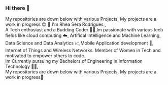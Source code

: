 ### Hi there 👋
My repositories are down below with various Projects, My projects are a work in progress :blush: :hammer:
I'm Rhea Sera Rodrigues ,
</br>
A Tech enthusiast and a Budding Coder :woman_technologist:,Im passionate with various tech fields like cloud computing :cloud:, Artifical Intelligence and Machine Learning, Data Science and Data Analytics :chart_with_upwards_trend:,Mobile Application development :iphone:, Internet of Things and Wireless Networks. Member of Women in Tech and motivated to empower others to code.
<br>
Im Currently pursuing my Bachelors of Engineering in Information Technology :woman_student:,
</br>
My repositories are down below with various Projects, My projects are a work in progress:hammer:
<!--
**Rheaserarodrigues/Rheaserarodrigues** is a ✨ _special_ ✨ repository because its `README.md` (this file) appears on your GitHub profile.

Here are some ideas to get you started:

- 🔭 I’m currently working on ...
- 🌱 I’m currently learning ...
- 👯 I’m looking to collaborate on ...
- 🤔 I’m looking for help with ...
- 💬 Ask me about ...
- 📫 How to reach me: ...
- 😄 Pronouns: ...
- ⚡ Fun fact: ...
-->
